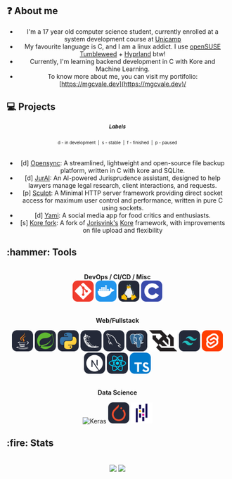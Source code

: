 <h2 align="left">❓ About me</h2>

- I'm a 17 year old computer science student, currently enrolled at a system development course at [Unicamp](https://www.unicamp.br)
- My favourite language is C, and I am a linux addict. I use [openSUSE Tumbleweed](https://www.opensuse.org) + [Hyprland](https://hyprland.org) btw!
- Currently, I'm learning backend development in C with Kore and Machine Learning.
- To know more about me, you can visit my portifolio: [https://mgcvale.dev](https://mgcvale.dev)/

<h2 align="left">💻 Projects</h2>
<small><h5>Labels</h5>
    <small>
        d - in development &nbsp;|&nbsp; s - stable &nbsp;|&nbsp; f - finished &nbsp;|&nbsp; p - paused
    </small>
</small>
<br>
<br>

- [d] [Opensync](https://github.com/mgcvale/opensync-backend): A streamlined, lightweight and open-source file backup platform, written in C with kore and SQLite.
- [d] [JurAI](https://github.com/jurai-git): An AI-powered Jurisprudence assistant, designed to help lawyers manage legal research, client interactions, and requests.
- [p] [Sculpt](https://github.com/mgcvale/sculpt): A Minimal HTTP server framework providing direct socket access for maximum user control and performance, written in pure C using sockets.
- [d] [Yami](https://github.com/mgcvale/yami): A social media app for food critics and enthusiasts.
- [s] [Kore fork](https://github.com/mgcvale/kore): A fork of [Jorisvink's](https://github.com/jorisvink) [Kore](https://github.com/jorisvink/kore) framework, with improvements on file upload and flexibility
<h2 align="left">:hammer: Tools</h2>
<br>
<b>DevOps / CI/CD / Misc</b><br>
<div align="center">
    <img src="./img/git.svg" style="height: 48px !important; width: auto;" alt="Git">
    <img src="./img/Docker.svg" style="height: 48px !important; width: auto;" alt="Docker">
    <img src="./img/tux.svg" style="height: 48px !important; width: auto;" alt="Linux">
    <img src="./img/C.svg" style="height: 48px !important; width: auto;" alt="C">
</div>
<br>

<b>Web/Fullstack</b><br>
<div align="center">
    <img src="./img/Java-Dark.svg" style="height: 48px !important; width: auto;" alt="Java">
    <img src="./img/Spring-Dark.svg" style="height: 48px !important; width: auto;" alt="Spring">
    <img src="./img/Python-Dark.svg" style="height: 48px !important; width: auto;" alt="Python">
    <img src="./img/Flask-Dark.svg" style="height: 48px !important; width: auto;" alt="Flask">
    <img src="./img/mysql.svg" style="height: 48px !important; width: auto;" alt="MySQL">
    <img src="https://raw.githubusercontent.com/tandpfun/skill-icons/65dea6c4eaca7da319e552c09f4cf5a9a8dab2c8/icons/PostgreSQL-Dark.svg" style="height: 48px !important; width: auto;" alt="PostgreSQL">
    <img src="./img/websocket.svg" style="height: 48px !important; width: auto;" alt="WebSocket">
    <img src="https://raw.githubusercontent.com/tandpfun/skill-icons/65dea6c4eaca7da319e552c09f4cf5a9a8dab2c8/icons/TailwindCSS-Dark.svg" style="height: 48px !important; width: auto;" alt="TailwindCSS">
    <img src="https://raw.githubusercontent.com/tandpfun/skill-icons/65dea6c4eaca7da319e552c09f4cf5a9a8dab2c8/icons/Svelte.svg" style="height: 48px !important; width: auto;" alt="Svelte">
    <img src="https://raw.githubusercontent.com/tandpfun/skill-icons/65dea6c4eaca7da319e552c09f4cf5a9a8dab2c8/icons/NextJS-Dark.svg" style="height: 48px !important; width: auto;" alt="NextJS">
    <img src="https://raw.githubusercontent.com/tandpfun/skill-icons/65dea6c4eaca7da319e552c09f4cf5a9a8dab2c8/icons/React-Dark.svg" style="height: 48px !important; width: auto;" alt="React">
    <img src="https://raw.githubusercontent.com/tandpfun/skill-icons/65dea6c4eaca7da319e552c09f4cf5a9a8dab2c8/icons/TypeScript.svg" style="height: 48px !important; width: auto;" alt="TypeScript">
</div>
<br>

<b>Data Science</b><br>
<div align="center">
    <img src="https://raw.githubusercontent.com/syvixor/skills-icons/cee243d6e32b6e1fae3581ec3e576e1c7195dd6c/icons/keras.svg" style="height: 48px !important; width: auto;" alt="Keras">
    <img src="https://raw.githubusercontent.com/tandpfun/skill-icons/65dea6c4eaca7da319e552c09f4cf5a9a8dab2c8/icons/PyTorch-Dark.svg" style="height: 48px !important; width: auto;" alt="PyTorch">
    <img src="/img/pandas.png" style="height: 48px !important; width: auto;" alt="Pandas">
</div>

<h2 align="left">:fire: Stats</h2>
<br>
<html align="center">
  <div align="center">
  <img height=180px align="center" src="https://github-readme-stats.vercel.app/api?username=mgcvale&show_icons=true&theme=tokyonight">
      <img height=180px align="center" src="https://github-readme-stats.vercel.app/api/top-langs/?username=mgcvale&exclude_repo=dotfiles&langs_count=6&layout=compact&theme=tokyonight">
  </div>
</html>

